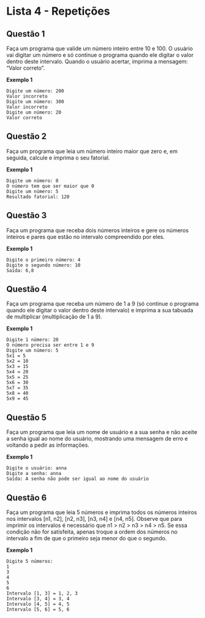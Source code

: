
# Lista 4 - Repetições

## Questão 1

Faça um programa que valide um número inteiro entre 10 e 100. O usuário vai digitar um número e só continue o programa quando ele digitar o valor dentro deste intervalo. Quando o usuário acertar, imprima a mensagem: “Valor correto”.

**Exemplo 1**

```
Digite um número: 200
Valor incorreto
Digite um número: 300
Valor incorreto
Digite um número: 20
Valor correto
```

## Questão 2

Faça um programa que leia um número inteiro maior que zero e, em seguida, calcule e imprima o seu fatorial.

**Exemplo 1**

```
Digite um número: 0
O número tem que ser maior que 0
Digite um número: 5
Resultado fatorial: 120
```

## Questão 3

Faça um programa que receba dois números inteiros e gere os números inteiros e pares que estão no intervalo compreendido por eles.

**Exemplo 1**

```
Digite o primeiro número: 4
Digite o segundo número: 10
Saída: 6,8
```

## Questão 4

Faça um programa que receba um número de 1 a 9 (só continue o programa quando ele digitar o valor dentro deste intervalo) e imprima a sua tabuada de multiplicar (multiplicação de 1 a 9).

**Exemplo 1**

```
Digite 1 número: 20
O número precisa ser entre 1 e 9
Digite um número: 5
5x1 = 5
5x2 = 10
5x3 = 15
5x4 = 20
5x5 = 25
5x6 = 30
5x7 = 35
5x8 = 40
5x9 = 45
```

## Questão 5

Faça um programa que leia um nome de usuário e a sua senha e não aceite a senha igual ao nome do usuário, mostrando uma mensagem de erro e voltando a pedir as informações.

**Exemplo 1**

```
Digite o usuário: anna
Digite a senha: anna
Saída: A senha não pode ser igual ao nome do usuário
```

## Questão 6

Faça um programa que leia 5 números e imprima todos os números inteiros nos intervalos [n1, n2], [n2, n3], [n3, n4] e [n4, n5]. Observe que para imprimir os intervalos é necessário que n1 > n2 > n3 > n4 > n5. Se essa condição não for satisfeita, apenas troque a ordem dos números no intervalo a fim de que o primeiro seja menor do que o segundo.

**Exemplo 1**

```
Digite 5 números:
1
3
4
5
6
Intervalo [1, 3] = 1, 2, 3
Intervalo [3, 4] = 3, 4
Intervalo [4, 5] = 4, 5
Intervalo [5, 6] = 5, 6
```